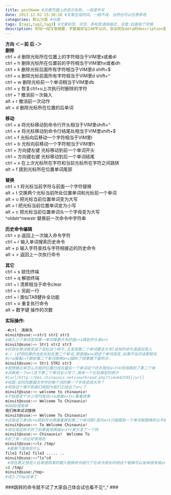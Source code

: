 ```yaml
---
title: postName #文章页面上的显示名称，一般是中文
date: 2013-12-02 15:30:16 #文章生成时间，一般不改，当然也可以任意修改
categories: 默认分类 #分类
tags: [tag1,tag2,tag3] #文章标签，可空，多标签请用格式，注意:后面有个空格
description: 附加一段文章摘要，字数最好在140字以内，会出现在meta的description里面
---
```


**方向          ＜－前               后 -＞**  
**删除**  
ctrl + d     删除光标所在位置上的字符相当于VIM里x或者dl  
ctrl + h     删除光标所在位置前的字符相当于VIM里hx或者dh  
ctrl + k     删除光标后面所有字符相当于VIM里d shift+$  
ctrl + u     删除光标前面所有字符相当于VIM里d shift+^  
ctrl + w     删除光标前一个单词相当于VIM里db  
ctrl + y     恢复ctrl+u上次执行时删除的字符  
ctrl + ?     撤消前一次输入  
alt  + r     撤消前一次动作  
alt  + d     删除光标所在位置的后单词  

**移动**  
ctrl + a      将光标移动到命令行开头相当于VIM里shift+^  
ctrl + e      将光标移动到命令行结尾处相当于VIM里shift+$  
ctrl + f      光标向后移动一个字符相当于VIM里l  
ctrl + b      光标向前移动一个字符相当于VIM里h  
ctrl + 方向键左键    光标移动到前一个单词开头  
ctrl + 方向键右键    光标移动到后一个单词结尾  
ctrl + x       在上次光标所在字符和当前光标所在字符之间跳转  
alt  + f      跳到光标所在位置单词尾部  


**替换**  
ctrl + t     将光标当前字符与前面一个字符替换  
alt  + t     交换两个光标当前所处位置单词和光标前一个单词  
alt  + u     把光标当前位置单词变为大写  
alt  + l     把光标当前位置单词变为小写  
alt  + c     把光标当前位置单词头一个字母变为大写  
^oldstr^newstr    替换前一次命令中字符串  

**历史命令编辑**  
ctrl + p    返回上一次输入命令字符  
ctrl + r    输入单词搜索历史命令  
alt  + p    输入字符查找与字符相接近的历史命令  
alt  + >    返回上一次执行命令  

**其它**  
ctrl + s      锁住终端  
ctrl + q      解锁终端  
ctrl + l      清屏相当于命令clear  
ctrl + c      另起一行  
ctrl + i      类似TAB健补全功能  
ctrl + o      重复执行命令  
alt  + 数字键  操作的次数  

**实际操作:**  
```bash
-#c+l  清屏先  
minuit@suse:~>str1 str2 str3  
#输入三个单词发现第一单词需要大写好按c+a跳到开头按a+c
minuit@suse:~> Str1 str2 str3
#好现在单词就变成了现在这个样子,又发现第二个单词要全大写(这样的命令真是玩死人
#:( )好吧如果你当前光标在第二个单词,那直接a+u把这个单词改变,如果不在的话那按住
#c+a接着c+f跳到第二个单词那再a+u就OK了结果像下面所示。
minuit@suse:~> Str1 STR2 str3
#我想换过来怎么办我的位置已经在最后一个单词这个好办按住a+2+b哈哈跳到了第二个单
#词再来一下a+l这下第二个单词全小写了,再来一个比较典型的例子
#[url]http://bbs.chinaunix.netviewthread.php?tid=842595[/url]
#标题:如何将数据文件中的每个词的第一个字母变成大写？
#哈哈这个难不到我们吧因为我们已经会了a+c了
minuit@suse:~> welcome to chinaunix!
#不就是变个大小写吗按住c+a接着a+3+c看看效果
minuit@suse:~> Welcome To Chinaunix!
#GOOD很简单
我们再来试试替换
minuit@suse:~> Welcome To Chinaunix!
#还是这三单词c+a跳到开头再接着跳到第二个单词那(因为a+t只能跟前一个单词做替换所以不能在第一个单词按a+t)按住a+t
minuit@suse:~> To Welcome Chinaunix!
#现在成这样子的了如果我用再按a+2+t那又变了一个样
minuit@suse:~> Chinaunix!  Welcome To
#好了来一点比较常用的
minuit@suse:~>ls /tmp/
 #看看下面有些什么
file1 file2 file3 ..... ..
minuit@suse:~>^ls^cd
 #现在再又想进入目录很简单的健入替换命令就行了在命令很长时用这个替换可以省掉很多按a+b或a+f的时间
cd /tmp/
minuit@suse:/tmp>
#进入了tmp目录了
```
###跳转的命令就不试了大家自己体会试也看不见^_^   ###
